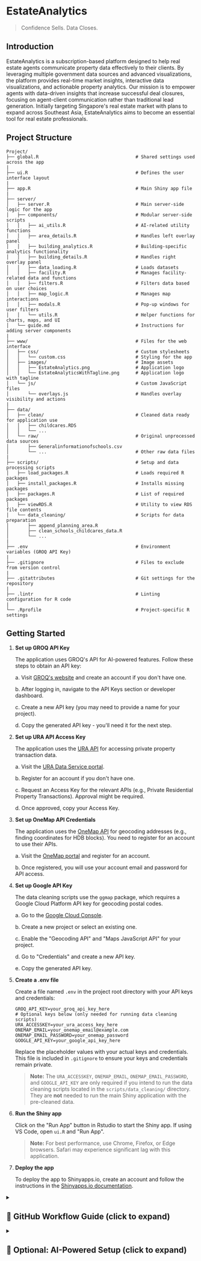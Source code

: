 # EstateAnalytics

> Confidence Sells. Data Closes.

## Introduction

EstateAnalytics is a subscription-based platform designed to help real estate agents communicate property data effectively to their clients. By leveraging multiple government data sources and advanced visualizations, the platform provides real-time market insights, interactive data visualizations, and actionable property analytics. Our mission is to empower agents with data-driven insights that increase successful deal closures, focusing on agent-client communication rather than traditional lead generation. Initially targeting Singapore's real estate market with plans to expand across Southeast Asia, EstateAnalytics aims to become an essential tool for real estate professionals.

## Project Structure

```
Project/
├── global.R                                    # Shared settings used across the app
|
├── ui.R                                        # Defines the user interface layout
|
├── app.R                                       # Main Shiny app file
|
├── server/
│   ├── server.R                                # Main server-side logic for the app
│   ├── components/                             # Modular server-side scripts
│   │   ├── ai_utils.R                          # AI-related utility functions
│   │   ├── area_details.R                      # Handles left overlay panel
│   │   ├── building_analytics.R                # Building-specific analytics functionality
│   │   ├── building_details.R                  # Handles right overlay panel
│   │   ├── data_loading.R                      # Loads datasets
│   │   ├── facility.R                          # Manages facility-related data and functions
│   │   ├── filters.R                           # Filters data based on user choices
│   │   ├── map_logic.R                         # Manages map interactions
│   │   ├── modals.R                            # Pop-up windows for user filters
│   │   └── utils.R                             # Helper functions for charts, maps, and UI
│   └── guide.md                                # Instructions for adding server components
|
├── www/                                        # Files for the web interface
│   ├── css/                                    # Custom stylesheets
│   │   └── custom.css                          # Styling for the app
│   ├── images/                                 # Image assets
│   │   ├── EstateAnalytics.png                 # Application logo
│   │   └── EstateAnalyticsWithTagline.png      # Application logo with tagline
│   └── js/                                     # Custom JavaScript files
│       └── overlays.js                         # Handles overlay visibility and actions
|
├── data/                                       
│   ├── clean/                                  # Cleaned data ready for application use
│   │   ├── childcares.RDS                      
│   │   └── ...                                 
│   └── raw/                                    # Original unprocessed data sources
│       ├── Generalinformationofschools.csv     
│       └── ...                                 # Other raw data files
|
├── scripts/                                    # Setup and data processing scripts
│   ├── load_packages.R                         # Loads required R packages
│   ├── install_packages.R                      # Installs missing packages
│   ├── packages.R                              # List of required packages
│   ├── viewRDS.R                               # Utility to view RDS file contents
│   └── data_cleaning/                          # Scripts for data preparation
│       ├── append_planning_area.R            
│       ├── clean_schools_childcares_data.R   
│       └── ...                               
|
├── .env                                        # Environment variables (GROQ API Key)
|
├── .gitignore                                  # Files to exclude from version control
|
├── .gitattributes                              # Git settings for the repository
|
├── .lintr                                      # Linting configuration for R code
|
└── .Rprofile                                   # Project-specific R settings
```

## Getting Started

1.  **Set up GROQ API Key**

      The application uses GROQ's API for AI-powered features. Follow these steps to obtain an API key:
   
      a. Visit [GROQ's website](https://console.groq.com/keys) and create an account if you don't have one.
   
      b. After logging in, navigate to the API Keys      section or developer dashboard.
   
      c. Create a new API key (you may need to provide a name for your project).
   
      d. Copy the generated API key - you'll need it for the next step.

2.  **Set up URA API Access Key**

      The application uses the [URA API](https://eservice.ura.gov.sg/maps/api/) for accessing private property transaction data.

      a. Visit the [URA Data Service portal](https://eservice.ura.gov.sg/maps/api/).

      b. Register for an account if you don't have one.
      
      c. Request an Access Key for the relevant APIs (e.g., Private Residential Property Transactions). Approval might be required.

      d. Once approved, copy your Access Key.

3.  **Set up OneMap API Credentials**

      The application uses the [OneMap API](https://www.onemap.gov.sg/apidocs/) for geocoding addresses (e.g., finding coordinates for HDB blocks). You need to register for an account to use their APIs.

      a. Visit the [OneMap portal](https://www.onemap.gov.sg/) and register for an account.

      b. Once registered, you will use your account email and password for API access.

4.  **Set up Google API Key**

      The data cleaning scripts use the `ggmap` package, which requires a Google Cloud Platform API key for geocoding postal codes.

      a. Go to the [Google Cloud Console](https://console.cloud.google.com/).

      b. Create a new project or select an existing one.
      
      c. Enable the "Geocoding API" and "Maps JavaScript API" for your project.

      d. Go to "Credentials" and create a new API key.

      e. Copy the generated API key.

5.  **Create a .env file**

      Create a file named `.env` in the project root directory with your API keys and credentials:

      ```
      GROQ_API_KEY=your_groq_api_key_here
      # Optional keys below (only needed for running data cleaning scripts)
      URA_ACCESSKEY=your_ura_access_key_here
      ONEMAP_EMAIL=your_onemap_email@example.com
      ONEMAP_EMAIL_PASSWORD=your_onemap_password
      GOOGLE_API_KEY=your_google_api_key_here
      ```

      Replace the placeholder values with your actual keys and credentials. This file is included in `.gitignore` to ensure your keys and credentials remain private.

      > **Note:** The `URA_ACCESSKEY`, `ONEMAP_EMAIL`, `ONEMAP_EMAIL_PASSWORD`, and `GOOGLE_API_KEY` are only required if you intend to run the data cleaning scripts located in the `scripts/data_cleaning/` directory. They are **not** needed to run the main Shiny application with the pre-cleaned data.

6.  **Run the Shiny app**

      Click on the "Run App" button in Rstudio to start the Shiny app. If using VS Code, open `ui.R` and "Run App".
      
      > **Note:** For best performance, use Chrome, Firefox, or Edge browsers. Safari may experience significant lag with this application.

7.  **Deploy the app**

      To deploy the app to Shinyapps.io, create an account and follow the instructions in the [Shinyapps.io documentation](https://docs.rstudio.com/shinyapps.io/).

<details>
<summary><h2>🚀 GitHub Workflow Guide (click to expand)</h2></summary>

### 🔁 BEFORE You Start Working

Always make sure your branch is up-to-date before making changes.

1. Open **GitHub Desktop**.
2. Switch to `master`:
   - Click **"Current Branch"** → select `master`.
   - Click **"Fetch Origin"** and **"Pull"** to get the latest version.
3. Switch to **your feature branch** (or create one if new).
4. Click **"Branch > Merge into current branch"**.
5. Select `master` and click **"Merge"**.

   ✅ Your feature branch is now updated with the latest `master`.

### 🛠️ While Working on Your Feature

1. Open your editor (**RStudio** or **VSCode**).
2. Make your changes locally.
3. **Commit frequently**:
   - Save your changes.
   - Go to **GitHub Desktop**.
   - Write a **short commit message** describing what you have done in this commit (e.g., `"Added proximity filter for schools"`).
   - Click **"Commit to `<your-branch>`"**.
4. Push your work:
   - Click **"Push origin"** to upload your branch changes to GitHub.

> 💡 Tip: Small, regular commits make it easier to review and fix issues.

### ✅ When You Finish a Feature

1. Push all your latest changes (see step above).
2. Go to [GitHub.com](https://github.com) and open the project.
3. Click on **"Pull Requests" > "New Pull Request"**.
4. Set:
   - **Base branch** → `master`
   - **Compare branch** → your feature branch
5. Add a short summary and **click "Create Pull Request"**.
6. Tag a teammate for review (or ping on group chat).
7. Once approved, click **"Merge"** to merge your work into `master`.

### 🔁 After Merging or When Others Merge to Master

To stay up-to-date:

1. Pull the latest `master` (see "Before You Start Working" section).
2. Merge it into your own branch if you're still working on other features.

### 🔑 Summary: What Everyone Should Always Do

- **Start your day by updating `master` and your branch**
- **Work on your own branch**
- **Commit frequently and push your changes**
- **Open a PR when your feature is ready**
- **Merge your PR only after review**
- **Update your local project regularly**

</details>

<details>
<summary><h2>🤖 Optional: AI-Powered Setup (click to expand)</h2></summary>

Want to boost your workflow with **AI assistance**? Set up **free AI tools** to help write, understand, and debug code for the project.

### 🛠️ 1. Install Visual Studio Code

1. Go to [https://code.visualstudio.com/](https://code.visualstudio.com/)
2. Download and install VS Code for your system.
3. Open the project folder:
   - Launch VS Code
   - Go to **File > Open Folder**
   - Select the project directory of cloned repo

### 🎓 2. Get GitHub Student Pack (Free Copilot Access) <a name="student-pack"></a>

1. Visit: [https://education.github.com/pack](https://education.github.com/pack)
2. Click **"Get Student Benefits"** / **Sign in for Student Developer Pack**
3. Sign in with your GitHub account using your NUS email
4. Follow the verification steps

> ⏳ Approval can take 1–2 days, but gives you:
>
> - ✅ Free GitHub Copilot
> - ✅ Free Codespaces
> - ✅ More dev tools (free!)

### 🤖 3. Enable GitHub Copilot in VS Code

Once your student access is approved:

1. Open **VS Code**
2. Go to the **Extensions tab** on the left (or press `Ctrl+Shift+X`)
3. Search for `GitHub Copilot` and `Github Copilot Chat` and click **Install**
4. Sign in with your GitHub account
5. Start coding — Copilot will suggest lines and functions as you type! Copilot chat allows you to ask question and edit files automatically by selecting the context files.

### 💬 4. Use GitHub Copilot Chat in Your Browser instead of VS Code

After your [student pack from step 2](#student-pack) is approved:

1. Open any file in your GitHub repository (like `ui.R`, `server.R`, etc.)
2. Click on the **Copilot Chat** icon (search for logo if unsure) in the **top-right corner**
3. Type a question in natural language, such as:
   - `"Explain what this R function does"`
   - `"How can I fix this error in my code?"`
   - `"Suggest improvements for this filter logic"`
   - `"What does leafletOutput() do in Shiny?"`
4. You can also go to [https://github.com/copilot/](https://github.com/copilot/) on you browser to start a chat and add the project repository or specific files as attachments.

</details>

